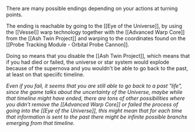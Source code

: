 There are many possible endings depending on your actions at turning points.

The ending is reachable by going to the [[Eye of the Universe]], by using the [[Vessel]] warp technology together with the [[Advanced Warp Core]] from the [[Ash Twin Project]] and warping to the coordinates found on the [[Probe Tracking Module - Orbital Probe Cannon]].

Doing so means that you disable the [[Ash Twin Project]], which means that if you had died or failed, the universe or star system would explode because of the supernova and you wouldn't be able to go back to the past, at least on that speciifc timeline.

*Even if you fail, it seems that you are still able to go back to a past "life", since the game talks about the uncertainty of the Universe, maybe while that timeline might have ended, there are tons of other possibilities where you didn't remove the [[Advanced Warp Core]] or failed the process of going into the [[Eye of the Universe]], this might mean that for each time that information is sent to the past there might be infinite possible branchs emerging from that timeline.*